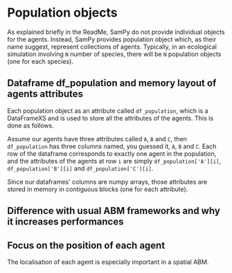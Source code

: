 # Population objects

As explained briefly in the ReadMe, SamPy do not provide individual objects for the agents. Instead, SamPy provides population object which, as their name suggest, represent collections of agents. Typically, in an ecological simulation involving `N` number of species, there will be `N` population objects (one for each species).

## Dataframe df_population and memory layout of agents attributes

Each population object as an attribute called `df_population`, which is a DataFrameXS and is used to store all the attributes of the agents. This is done as follows.

Assume our agents have three attributes called `A`, `B` and `C`, then `df_population` has three columns named, you guessed it, `A`, `B` and `C`. Each row of the dataframe corresponds to exactly one agent in the population, and the attributes of the agents at row `i` are simply `df_population['A'][i]`, `df_population['B'][i]` and `df_population['C'][i]`.

Since our dataframes' columns are numpy arrays, those attributes are stored in memory in contiguous blocks (one for each attribute).

## Difference with usual ABM frameworks and why it increases performances

## Focus on the position of each agent 

The localisation of each agent is especially important in a spatial ABM. 